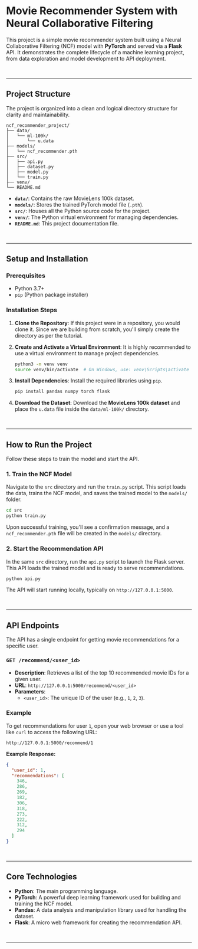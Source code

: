 # Movie Recommender System with Neural Collaborative Filtering

This project is a simple movie recommender system built using a Neural Collaborative Filtering (NCF) model with **PyTorch** and served via a **Flask** API. It demonstrates the complete lifecycle of a machine learning project, from data exploration and model development to API deployment.

<br>

-----

## Project Structure

The project is organized into a clean and logical directory structure for clarity and maintainability.

```
ncf_recommender_project/
├── data/
│   └── ml-100k/
│       └── u.data
├── models/
│   └── ncf_recommender.pth
├── src/
│   ├── api.py
│   ├── dataset.py
│   ├── model.py
│   └── train.py
├── venv/
└── README.md
```

  - **`data/`**: Contains the raw MovieLens 100k dataset.
  - **`models/`**: Stores the trained PyTorch model file (`.pth`).
  - **`src/`**: Houses all the Python source code for the project.
  - **`venv/`**: The Python virtual environment for managing dependencies.
  - **`README.md`**: This project documentation file.

<br>

-----

## Setup and Installation

### Prerequisites

  - Python 3.7+
  - `pip` (Python package installer)

### Installation Steps

1.  **Clone the Repository**: If this project were in a repository, you would clone it. Since we are building from scratch, you'll simply create the directory as per the tutorial.

2.  **Create and Activate a Virtual Environment**: It is highly recommended to use a virtual environment to manage project dependencies.

    ```bash
    python3 -m venv venv
    source venv/bin/activate  # On Windows, use: venv\Scripts\activate
    ```

3.  **Install Dependencies**: Install the required libraries using `pip`.

    ```bash
    pip install pandas numpy torch flask
    ```

4.  **Download the Dataset**: Download the **MovieLens 100k dataset** and place the `u.data` file inside the `data/ml-100k/` directory.

<br>

-----

## How to Run the Project

Follow these steps to train the model and start the API.

### 1\. Train the NCF Model

Navigate to the `src` directory and run the `train.py` script. This script loads the data, trains the NCF model, and saves the trained model to the `models/` folder.

```bash
cd src
python train.py
```

Upon successful training, you'll see a confirmation message, and a `ncf_recommender.pth` file will be created in the `models/` directory.

### 2\. Start the Recommendation API

In the same `src` directory, run the `api.py` script to launch the Flask server. This API loads the trained model and is ready to serve recommendations.

```bash
python api.py
```

The API will start running locally, typically on `http://127.0.0.1:5000`.

<br>

-----

## API Endpoints

The API has a single endpoint for getting movie recommendations for a specific user.

### `GET /recommend/<user_id>`

  - **Description**: Retrieves a list of the top 10 recommended movie IDs for a given user.
  - **URL**: `http://127.0.0.1:5000/recommend/<user_id>`
  - **Parameters**:
      - `<user_id>`: The unique ID of the user (e.g., `1`, `2`, `3`).

### Example

To get recommendations for user `1`, open your web browser or use a tool like `curl` to access the following URL:

`http://127.0.0.1:5000/recommend/1`

**Example Response:**

```json
{
  "user_id": 1,
  "recommendations": [
    346,
    286,
    269,
    182,
    306,
    318,
    273,
    222,
    312,
    294
  ]
}
```

<br>

-----

## Core Technologies

  - **Python**: The main programming language.
  - **PyTorch**: A powerful deep learning framework used for building and training the NCF model.
  - **Pandas**: A data analysis and manipulation library used for handling the dataset.
  - **Flask**: A micro web framework for creating the recommendation API.

<br>

-----